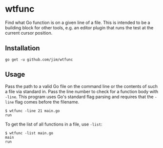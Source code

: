 # wtfunc

Find what Go function is on a given line of a file. This is intended to be a building block for other tools, e.g. an editor plugin that runs the test at the current cursor position.

## Installation

```
go get -u github.com/jim/wtfunc
```

## Usage

Pass the path to a valid Go file on the command line or the contents of such a file via standard in. Pass the line number to check for a function body with `-line`. This program uses Go's standard flag parsing and requires that the `-line` flag comes before the filename.

```
$ wtfunc -line 21 main.go
run
```

To get the list of all functions in a file, use `-list`:

```
$ wtfunc -list main.go
main
run
```

